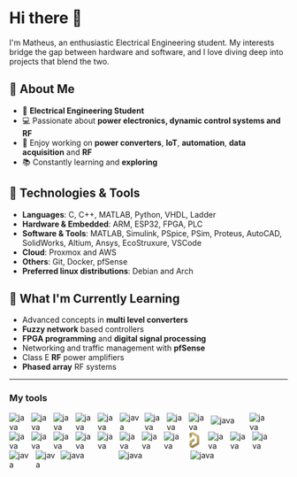 # Hi there 👋

I'm Matheus, an enthusiastic Electrical Engineering student. My interests bridge the gap between hardware and software, and I love diving deep into projects that blend the two. 

## 🚀 About Me
- 🔋 **Electrical Engineering Student** 
- 💻 Passionate about **power electronics, dynamic control systems and RF** 
- 🔧 Enjoy working on **power converters**, **IoT**, **automation**, **data acquisition** and **RF**
- 📚 Constantly learning and **exploring**

## 🔨 Technologies & Tools
- **Languages**: C, C++, MATLAB, Python, VHDL, Ladder
- **Hardware & Embedded**: ARM, ESP32, FPGA, PLC
- **Software & Tools**: MATLAB, Simulink, PSpice, PSim, Proteus, AutoCAD, SolidWorks, Altium, Ansys, EcoStruxure, VSCode
- **Cloud**: Proxmox and AWS
- **Others**: Git, Docker, pfSense 
- **Preferred linux distributions**: Debian and Arch

## 🌱 What I'm Currently Learning
- Advanced concepts in **multi level converters** 
- **Fuzzy network** based controllers
- **FPGA programming** and **digital signal processing**
- Networking and traffic management with **pfSense**
- Class E **RF** power amplifiers
- **Phased array** RF systems

---

### My tools

<img align="left" alt="java" width="30" style="padding-right:10px;" src="https://cdn.jsdelivr.net/gh/devicons/devicon@latest/icons/matlab/matlab-original.svg"/>
<img align="left" alt="java" width="30" style="padding-right:10px;" src="https://cdn.jsdelivr.net/gh/devicons/devicon@latest/icons/python/python-original.svg"/>
<img align="left" alt="java" width="30" style="padding-right:10px;" src="https://cdn.jsdelivr.net/gh/devicons/devicon@latest/icons/pytorch/pytorch-original.svg"/>
<img align="left" alt="java" width="30" style="padding-right:10px;" src="https://cdn.jsdelivr.net/gh/devicons/devicon@latest/icons/pandas/pandas-original.svg"/>
<img align="left" alt="java" width="30" style="padding-right:10px;" src="https://cdn.jsdelivr.net/gh/devicons/devicon@latest/icons/matplotlib/matplotlib-plain.svg"/>
<img align="left" alt="java" width="35" style="padding-right:10px;" src="https://cdn.jsdelivr.net/gh/devicons/devicon@latest/icons/numpy/numpy-plain.svg"/>
<img align="left" alt="java" width="30" style="padding-right:10px;" src="https://cdn.jsdelivr.net/gh/devicons/devicon@latest/icons/c/c-plain.svg"/>
<img align="left" alt="java" width="30" style="padding-right:10px;" src="https://cdn.jsdelivr.net/gh/devicons/devicon@latest/icons/cplusplus/cplusplus-plain.svg"/>
<img align="left" alt="java" width="30" style="padding-right:10px;" src="https://cdn.jsdelivr.net/gh/devicons/devicon@latest/icons/cmake/cmake-original.svg"/>
<img align="left" alt="java" width="60" style="padding-right:10px; padding-top:5px" src="https://upload.wikimedia.org/wikipedia/commons/thumb/7/77/Arm_logo_2017.svg/1920px-Arm_logo_2017.svg.png"/>
<img align="left" alt="java" width="30" style="padding-right:10px;" src="https://companieslogo.com/img/orig/MCHP-167156da.png?t=1720244492"/>
<img align="left" alt="java" width="30" style="padding-right:10px;" src="https://cdn.jsdelivr.net/gh/devicons/devicon@latest/icons/docker/docker-original-wordmark.svg"/>
<img align="left" alt="java" width="30" style="padding-right:10px;" src="https://cdn.jsdelivr.net/gh/devicons/devicon@latest/icons/linux/linux-original.svg"/>
<img align="left" alt="java" width="30" style="padding-right:10px;" src="https://cdn.jsdelivr.net/gh/devicons/devicon@latest/icons/amazonwebservices/amazonwebservices-original-wordmark.svg"/>
<img align="left" alt="java" width="30" style="padding-right:10px;" src="https://cdn.jsdelivr.net/gh/devicons/devicon@latest/icons/git/git-original.svg"/>
<img align="left" alt="java" width="30" style="padding-right:10px;" src="https://cdn.jsdelivr.net/gh/devicons/devicon@latest/icons/debian/debian-original.svg"/>
<br>
<img align="left" alt="java" width="30" style="padding-right:10px;" src="https://cdn.jsdelivr.net/gh/devicons/devicon@latest/icons/archlinux/archlinux-original.svg"/>
<img align="left" alt="java" width="30" style="padding-right:10px;" src="https://cdn.jsdelivr.net/gh/devicons/devicon@latest/icons/vscode/vscode-original.svg"/>
<img align="left" alt="java" width="30" style="padding-right:10px;" src="https://cdn.jsdelivr.net/gh/devicons/devicon@latest/icons/cloudflare/cloudflare-original.svg"/>
<img align="left" alt="java" width="30" style="padding-right:10px;" src="https://raw.githubusercontent.com/github/explore/7af95003139e68a3a54e382bb4f23a72836ef348/topics/altium-designer/altium-designer.png"/>
<img align="left" alt="java" width="30" style="padding-right:10px;" src="https://seeklogo.com/images/E/espressif-systems-logo-1350B9E771-seeklogo.com.png"/>
<img align="left" alt="java" width="30" style="padding-right:10px;" src="https://companieslogo.com/img/orig/KEYS-18a34669.png?t=1720244492"/>

<img align="left" alt="java" width="30" style="padding-right:10px;" src="https://companieslogo.com/img/orig/IFX.DE-51990618.png?t=1720244492"/>
<img align="left" alt="java" width="38" style="padding-right:10px;" src="https://upload.wikimedia.org/wikipedia/commons/1/17/STMicroelectronics-Logo.svg"/>

<img align="left" alt="java" width="35" style="padding-right:10px;" src="https://cdn.jsdelivr.net/gh/devicons/devicon@latest/icons/nginx/nginx-original.svg"/>
<img align="left" alt="java" width="95" style="padding-right:10px;" src="https://upload.wikimedia.org/wikipedia/commons/1/14/Ansys_logo_%282019%29.svg"/>
<img align="left" alt="java" width="120" style="padding-right:10px;" src="https://upload.wikimedia.org/wikipedia/en/d/d2/SolidWorks_Logo.svg"/>
<img align="left" alt="java" width="90" style="padding-right:10px;" src="https://upload.wikimedia.org/wikipedia/commons/6/61/AutoCAD-logo.png?20230107114132"/>
